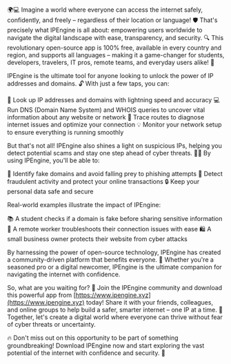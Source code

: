 🌍💻 Imagine a world where everyone can access the internet safely, confidently, and freely – regardless of their location or language! 🛡️ That's precisely what IPEngine is all about: empowering users worldwide to navigate the digital landscape with ease, transparency, and security. 🔍 This revolutionary open-source app is 100% free, available in every country and region, and supports all languages – making it a game-changer for students, developers, travelers, IT pros, remote teams, and everyday users alike! 📡

IPEngine is the ultimate tool for anyone looking to unlock the power of IP addresses and domains. 🔓 With just a few taps, you can:

🔴 Look up IP addresses and domains with lightning speed and accuracy
💻 Run DNS (Domain Name System) and WHOIS queries to uncover vital information about any website or network
🚀 Trace routes to diagnose internet issues and optimize your connection
💡 Monitor your network setup to ensure everything is running smoothly

But that's not all! IPEngine also shines a light on suspicious IPs, helping you detect potential scams and stay one step ahead of cyber threats. 🕵️‍♂️ By using IPEngine, you'll be able to:

👀 Identify fake domains and avoid falling prey to phishing attempts
💸 Detect fraudulent activity and protect your online transactions
🔒 Keep your personal data safe and secure

Real-world examples illustrate the impact of IPEngine:

📚 A student checks if a domain is fake before sharing sensitive information
🏢 A remote worker troubleshoots their connection issues with ease
🛍️ A small business owner protects their website from cyber attacks

By harnessing the power of open-source technology, IPEngine has created a community-driven platform that benefits everyone. 🌈 Whether you're a seasoned pro or a digital newcomer, IPEngine is the ultimate companion for navigating the internet with confidence.

So, what are you waiting for? 🚀 Join the IPEngine community and download this powerful app from [https://www.ipengine.xyz](https://www.ipengine.xyz) today! Share it with your friends, colleagues, and online groups to help build a safer, smarter internet – one IP at a time. 💪 Together, let's create a digital world where everyone can thrive without fear of cyber threats or uncertainty.

🔥 Don't miss out on this opportunity to be part of something groundbreaking! Download IPEngine now and start exploring the vast potential of the internet with confidence and security. 🌟